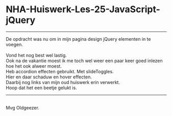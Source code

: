 # NHA-Huiswerk-Les-25-JavaScript-jQuery
<hr>
De opdracht was nu om in mijn pagina design jQuery elementen in te voegen.
<br>
<br>
Vond het nog best wel lastig. 
<br>
Ook na de vakantie moest ik me toch wel weer een paar keer goed inlezen hoe het ook alweer moest.
<br>
Heb accordion effecten gebruikt. Met slideToggles.
<br>
Hier en daar schaduw en hover effecten.
<br>
Daarbij nog links van mijn oud huiswerk erin verwerkt.
<br>
Hoop dat het een beetje gelukt is.
<br>
<hr>
<br>
Mvg Oldgeezer.
